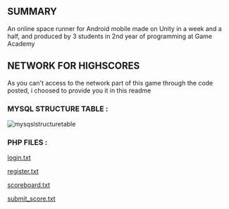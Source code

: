## SUMMARY
An online space runner for Android mobile made on Unity in a week and a half, and produced by 3 students in 2nd year of programming at Game Academy

## NETWORK FOR HIGHSCORES
As you can't access to the network part of this game through the code posted, i choosed to provide you it in this readme

### MYSQL STRUCTURE TABLE :

![mysqslstructuretable](https://user-images.githubusercontent.com/60881111/146470899-0854c2f7-7ea6-420b-be9e-5db9f00579b0.PNG)

### PHP FILES :

[login.txt](https://github.com/dev1ous/Drop-The-Cosmonaut/files/7809553/login.txt)


[register.txt](https://github.com/dev1ous/Drop-The-Cosmonaut/files/7809554/register.txt)


[scoreboard.txt](https://github.com/dev1ous/Drop-The-Cosmonaut/files/7809555/scoreboard.txt)


[submit_score.txt](https://github.com/dev1ous/Drop-The-Cosmonaut/files/7809556/submit_score.txt)
